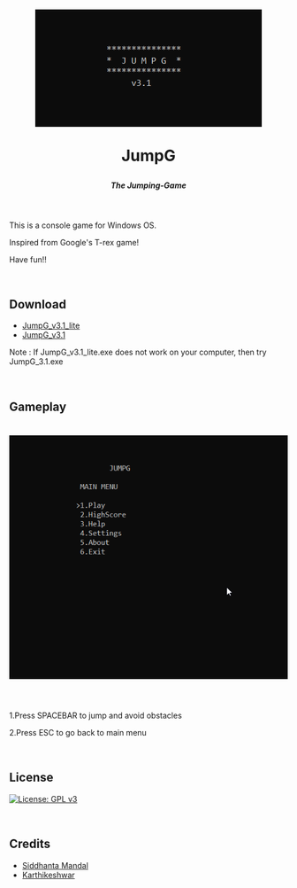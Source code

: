 <h1 align="center"><img src="Images/JumpG_v3.1_title.png">

JumpG
</h1>

<h5 align="center">The Jumping-Game</h5>


<br>

This is a console game for Windows OS.

Inspired from Google's T-rex game!

Have fun!!

<br>

## Download

* [JumpG_v3.1_lite](https://github.com/Siddhanta-10/JumpG/releases/tag/3.1.2)
* [JumpG_v3.1](https://github.com/Siddhanta-10/JumpG/releases/tag/3.1.1)

Note : If JumpG_v3.1_lite.exe does not work on your computer, then try JumpG_3.1.exe

<br>

## Gameplay

<h1 align="center"><img src="Images/JumpG_v3.1_gameplay.gif"></img></h1>

<br>

1.Press SPACEBAR to jump and avoid obstacles

2.Press ESC to go back to main menu

<br>

## License

[![License: GPL v3](https://img.shields.io/badge/License-GPLv3-blue.svg)](https://www.gnu.org/licenses/gpl-3.0)

<br>

## Credits

* [Siddhanta Mandal](https://github.com/Siddhanta-10)
* [Karthikeshwar](https://github.com/Karthikeshwar1)

<br>
